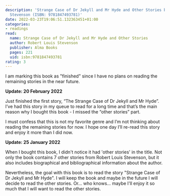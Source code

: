 ```yaml
---
description: 'Strange Case of Dr Jekyll and Mr Hyde and Other Stories by Robert Louis
  Stevenson (ISBN: 9781847493781)'
date: 2022-03-23T19:06:51.132363451+01:00
categories:
- readings
read:
  name: Strange Case of Dr Jekyll and Mr Hyde and Other Stories
  author: Robert Louis Stevenson
  publisher: Alma Books
  pages: 221
  uid: isbn:9781847493781
rating: 3
---
```


I am marking this book as "finished" since I have no plans on reading the remaining stories in the near future.

**Update: 20 February 2022**

Just finished the first story, “The Strange Case of Dr Jekyll and Mr Hyde”. I’ve had this story in my queue to read for a long time and that’s the main reason why I bought this book - I missed the “other stories” part. 

I must confess that this is not my favorite genre and I’m not thinking about reading the remaining stories for now. I hope one day I’ll re-read this story and enjoy it more than I did now.

**Update: 25 January 2022**

When I bought this book, I didn't notice it had 'other stories' in the title. Not only the book contains 7 other stories from Robert Louis Stevenson, but it also includes biographical and bibliographical information about the author.

Nevertheless, the goal with this book is to read the story "Strange Case of Dr Jekyll and Mr Hyde". I will keep the book and maybe in the future I will decide to read the other stories. Or... who knows... maybe I'll enjoy it so much that I will want to read the other stories.
